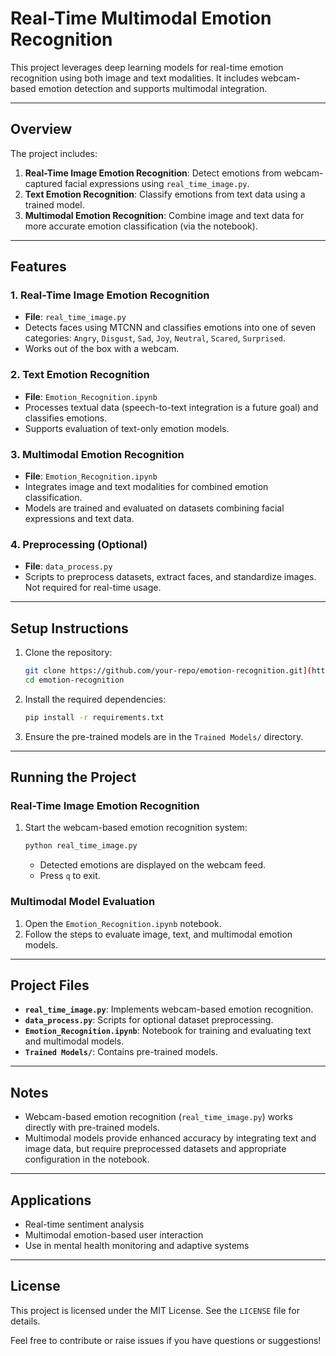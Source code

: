 # Real-Time Multimodal Emotion Recognition

This project leverages deep learning models for real-time emotion recognition using both image and text modalities. It includes webcam-based emotion detection and supports multimodal integration.

---

## Overview

The project includes:
1. **Real-Time Image Emotion Recognition**: Detect emotions from webcam-captured facial expressions using `real_time_image.py`.
2. **Text Emotion Recognition**: Classify emotions from text data using a trained model.
3. **Multimodal Emotion Recognition**: Combine image and text data for more accurate emotion classification (via the notebook).

---

## Features

### 1. Real-Time Image Emotion Recognition
- **File**: `real_time_image.py`
- Detects faces using MTCNN and classifies emotions into one of seven categories: `Angry`, `Disgust`, `Sad`, `Joy`, `Neutral`, `Scared`, `Surprised`.
- Works out of the box with a webcam.

### 2. Text Emotion Recognition
- **File**: `Emotion_Recognition.ipynb`
- Processes textual data (speech-to-text integration is a future goal) and classifies emotions.
- Supports evaluation of text-only emotion models.

### 3. Multimodal Emotion Recognition
- **File**: `Emotion_Recognition.ipynb`
- Integrates image and text modalities for combined emotion classification.
- Models are trained and evaluated on datasets combining facial expressions and text data.

### 4. Preprocessing (Optional)
- **File**: `data_process.py`
- Scripts to preprocess datasets, extract faces, and standardize images. Not required for real-time usage.

---

## Setup Instructions

1. Clone the repository:
   ```bash
   git clone https://github.com/your-repo/emotion-recognition.git](https://github.com/IonCojucari/Emotion-Recognition.git
   cd emotion-recognition
   ```

2. Install the required dependencies:
   ```bash
   pip install -r requirements.txt
   ```

3. Ensure the pre-trained models are in the `Trained Models/` directory.

---

## Running the Project

### Real-Time Image Emotion Recognition
1. Start the webcam-based emotion recognition system:
   ```bash
   python real_time_image.py
   ```
   - Detected emotions are displayed on the webcam feed.
   - Press `q` to exit.

### Multimodal Model Evaluation
1. Open the `Emotion_Recognition.ipynb` notebook.
2. Follow the steps to evaluate image, text, and multimodal emotion models.

---

## Project Files

- **`real_time_image.py`**: Implements webcam-based emotion recognition.
- **`data_process.py`**: Scripts for optional dataset preprocessing.
- **`Emotion_Recognition.ipynb`**: Notebook for training and evaluating text and multimodal models.
- **`Trained Models/`**: Contains pre-trained models.

---

## Notes

- Webcam-based emotion recognition (`real_time_image.py`) works directly with pre-trained models.
- Multimodal models provide enhanced accuracy by integrating text and image data, but require preprocessed datasets and appropriate configuration in the notebook.

---

## Applications

- Real-time sentiment analysis
- Multimodal emotion-based user interaction
- Use in mental health monitoring and adaptive systems

---

## License

This project is licensed under the MIT License. See the `LICENSE` file for details.

Feel free to contribute or raise issues if you have questions or suggestions!
